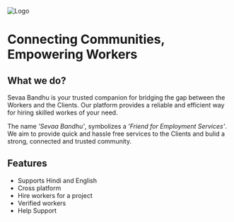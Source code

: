 ![Logo](https://github.com/Sevaa-Bandhu/Sevaa-Bandhu.github.io/blob/main/images/logo.png)
# Connecting Communities, Empowering Workers

## What we do?
Sevaa Bandhu is your trusted companion for bridging the gap between the Workers and the Clients. Our platform provides a reliable and efficient way for hiring skilled workes of your need.

The name *'Sevaa Bandhu'*, symbolizes a *'Friend for Employment Services'*. We aim to provide quick and hassle free services to the Clients and bulid a strong, connected and trusted community.

## Features
- Supports Hindi and English
- Cross platform
- Hire workers for a project
- Verified workers
- Help Support
